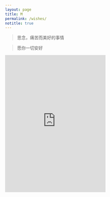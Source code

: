 ```yaml
---
layout: page
title: M
permalink: /wishes/
notitle: true
---
```


> 思念，痛苦而美好的事情

> 愿你一切安好

<iframe frameborder="no" border="0" marginwidth="0" marginheight="0" width=330 height=450 src="http://music.163.com/outchain/player?type=0&id=123944292&auto=0&height=430"></iframe>